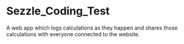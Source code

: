 # Sezzle_Coding_Test
A web app which logs calculations as they happen and shares those calculations with everyone connected to the website.
